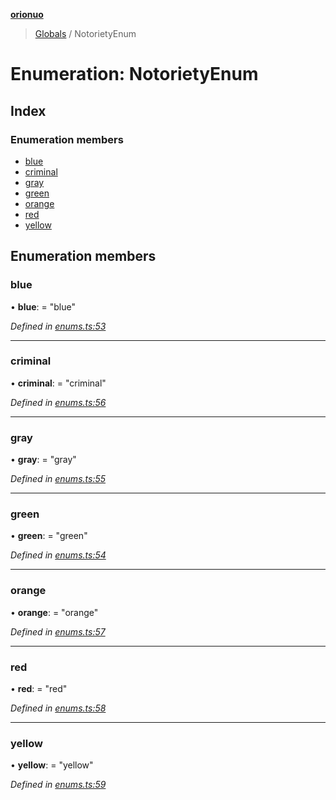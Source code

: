 **[orionuo](../README.md)**

> [Globals](../globals.md) / NotorietyEnum

# Enumeration: NotorietyEnum

## Index

### Enumeration members

* [blue](notorietyenum.md#blue)
* [criminal](notorietyenum.md#criminal)
* [gray](notorietyenum.md#gray)
* [green](notorietyenum.md#green)
* [orange](notorietyenum.md#orange)
* [red](notorietyenum.md#red)
* [yellow](notorietyenum.md#yellow)

## Enumeration members

### blue

•  **blue**:  = "blue"

*Defined in [enums.ts:53](https://github.com/msviha/orionuo/blob/6a225b8/src/enums.ts#L53)*

___

### criminal

•  **criminal**:  = "criminal"

*Defined in [enums.ts:56](https://github.com/msviha/orionuo/blob/6a225b8/src/enums.ts#L56)*

___

### gray

•  **gray**:  = "gray"

*Defined in [enums.ts:55](https://github.com/msviha/orionuo/blob/6a225b8/src/enums.ts#L55)*

___

### green

•  **green**:  = "green"

*Defined in [enums.ts:54](https://github.com/msviha/orionuo/blob/6a225b8/src/enums.ts#L54)*

___

### orange

•  **orange**:  = "orange"

*Defined in [enums.ts:57](https://github.com/msviha/orionuo/blob/6a225b8/src/enums.ts#L57)*

___

### red

•  **red**:  = "red"

*Defined in [enums.ts:58](https://github.com/msviha/orionuo/blob/6a225b8/src/enums.ts#L58)*

___

### yellow

•  **yellow**:  = "yellow"

*Defined in [enums.ts:59](https://github.com/msviha/orionuo/blob/6a225b8/src/enums.ts#L59)*
